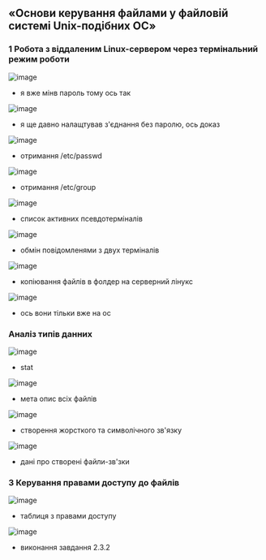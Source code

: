 ## «Основи керування файлами у файловій системі Unix-подібних ОС»
### 1 Робота з віддаленим Linux-сервером через термінальний режим роботи

![image](https://user-images.githubusercontent.com/83709388/230898863-295c07bc-ca61-45c2-8f34-ffa76dff8448.png)
* я вже мінв пароль тому ось так

![image](https://user-images.githubusercontent.com/83709388/230899101-6a7c1be2-eb4a-488a-b0bb-ff6823252a47.png)
* я ще давно налащтував з'єднання без паролю, ось доказ

![image](https://user-images.githubusercontent.com/83709388/230899449-c764c654-1782-44dd-87a6-734137aa4b8c.png)
* отримання /etc/passwd

![image](https://user-images.githubusercontent.com/83709388/230899578-a9bcd908-1c97-4f3c-8b7f-04ecea84e637.png)
* отримання /etc/group

![image](https://user-images.githubusercontent.com/83709388/230899698-204348a9-ef48-4823-80f6-8ada57bb5753.png)
* список активних псевдотерміналів

![image](https://user-images.githubusercontent.com/83709388/230899801-86657029-9f80-466b-a982-1e5ea059ff8d.png)
* обмін повідомленями з двух терміналів

![image](https://user-images.githubusercontent.com/83709388/230899883-b220a4be-0db6-4545-aab9-75fa25f56790.png)
* копіювання файлів в фолдер на серверний лінукс

![image](https://user-images.githubusercontent.com/83709388/230899987-2cf03a03-4ba5-43dc-8377-18fa321892ae.png)
* ось вони тільки вже на ос

### Аналіз типів данних
![image](https://user-images.githubusercontent.com/83709388/230901258-672e26e7-76ca-459d-b76e-d94c163b107b.png)
* stat 

![image](https://user-images.githubusercontent.com/83709388/230901675-1b97652f-d19e-47c9-a62d-d1df2d6c0a37.png)
* мета опис всіх файлів

![image](https://user-images.githubusercontent.com/83709388/230902490-b673f0ab-ac75-4b06-8aba-3b3ab3ad0565.png)
* створення жорсткого та символічного зв'язку

![image](https://user-images.githubusercontent.com/83709388/230902691-fa702c08-6629-4c27-a8e3-d2dfb0c5cb7a.png)
* дані про створені файли-зв'зки

### 3 Керування правами доступу до файлів

![image](https://user-images.githubusercontent.com/83709388/230905911-589ce182-2494-412a-8d21-3d7d82647ed7.png)
* таблиця з правами доступу

![image](https://user-images.githubusercontent.com/83709388/230916270-936ad611-b481-40de-b76b-8d1090e26ff4.png)
* виконання завдання 2.3.2

